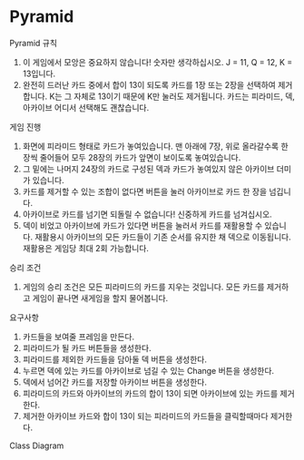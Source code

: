 # Pyramid
Pyramid 규칙
1. 이 게임에서 모앙은 중요하지 않습니다! 숫자만 생각하십시오. J = 11, Q = 12, K = 13입니다.
2. 완전히 드러난 카드 중에서 합이 13이 되도록 카드를 1장 또는 2장을 선택하여 제거합니다. K는 그 자체로 13이기 때문에 K만 눌러도 제거됩니다. 카드는 피라미드, 덱, 아카이브 어디서 선택해도 괜찮습니다.  

게임 진행
1. 화면에 피라미드 형태로 카드가 놓여있습니다. 맨 아래에 7장, 위로 올라갈수록 한 장씩 줄어들어 모두 28장의 카드가 앞면이 보이도록 놓여있습니다.
2. 그 밑에는 나머지 24장의 카드로 구성된 덱과 카드가 놓여있지 않은 아카이브 더미가 있습니다.
3. 카드를 제거할 수 있는 조합이 없다면 버튼을 눌러 아카이브로 카드 한 장을 넘깁니다.
4. 아카이브로 카드를 넘기면 되돌릴 수 없습니다! 신중하게 카드를 넘겨십시오.
5. 덱이 비었고 아카이브에 카드가 있다면 버튼을 눌러서 카드를 재활용할 수 있습니다. 재활용시 아카이브의 모든 카드들이 기존 순서를 유지한 채 덱으로 이동됩니다. 재활용은 게임당 최대 2회 가능합니다.

승리 조건
1. 게임의 승리 조건은 모든 피라미드의 카드를 지우는 것입니다. 모든 카드를 제거하고 게임이 끝나면 새게임을 할지 물어봅니다.

요구사항
1. 카드들을 보여줄 프레임을 만든다.
2. 피라미드가 될 카드 버튼들을 생성한다.
3. 피라미드를 제외한 카드들을 담아둘 덱 버튼을 생성한다.
4. 누르면 덱에 있는 카드를 아카이브로 넘길 수 있는 Change 버튼을 생성한다.
5. 덱에서 넘어간 카드를 저장할 아카이브 버튼을 생성한다.
6. 피라미드의 카드와 아카이브의 카드의 합이 13이 되면 아카이브에 있는 카드를 제거한다.
7. 제거한 아카이브 카드와 합이 13이 되는 피라미드의 카드들을 클릭할때마다 제거한다.


Class Diagram
